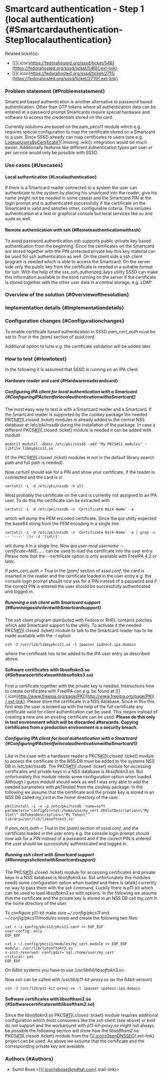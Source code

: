 Smartcard authentication - Step 1 (local authentication) {#Smartcardauthentication-Step1localauthentication}
========================================================

Related ticket(s):

-   [[​]{.icon}https://fedorahosted.org/sssd/ticket/546](https://fedorahosted.org/sssd/ticket/546){.ext-link}
-   [[​]{.icon}https://fedorahosted.org/sssd/ticket/2711](https://fedorahosted.org/sssd/ticket/2711){.ext-link}

### Problem statement {#Problemstatement}

Smartcard based authentication is another alternative to password based
authentication. Other than OTP tokens where all authentication data can
be entered at a password prompt Smartcards require special hardware and
software to access the credentials stored on the card.

Currently solutions are based on the pam\_pkcs11 module which e.g.
requires special configuration to map the certificate stored on a
Smartcard to a user. Since SSSD already can map certificates to users
(see e.g.
[LookupUsersByCertificate?](https://docs.pagure.org/sssd-test2/LookupUsersByCertificate.html){.missing
.wiki}) integration would be much easier. Additionally features like
different authentication types per user or per service would only be
possible with SSSD.

### Use cases {#Usecases}

#### Local authentication {#Localauthentication}

If there is a Smartcard reader connected to a system the user can
authenticate to the system by placing his smartcard into the reader,
give his name (might not be needed in some cases) and the Smartcard PIN
at the login prompt and is authenticated successfully if the certificate
on the Smartcard is valid and satisfies other, configurable criteria.
This includes authentication at a text or graphical console but local
services like *su* and *sudo* as well.

#### Remote authentication with ssh {#Remoteauthenticationwithssh}

To avoid password authentication ssh supports public-private key based
authentication from the beginning. Since the certificates on the
Smartcard are stored together with the PIN protected private key this
key material can be used for ssh authentication as well. On the client
side a ssh client program is needed which is able to access the
Smartcard. On the server side only the public key from the certificate
is needed in a suitable format for ssh. With the help of the
*sss\_ssh\_authorized\_keys* utility SSSD can make this information
available to the sshd running on the server if the certificate is stored
together with the other user data in a central storage, e.g. LDAP.

### Overview of the solution {#Overviewofthesolution}

### Implementation details {#Implementationdetails}

### Configuration changes {#Configurationchanges}

To enable certificate based authentication in SSSD *pam\_cert\_auth*
must be set to *True* in the *\[pam\]* section of *sssd.conf*.

Additional option to tune e.g. the certificate validation will be added
later.

### How to test {#Howtotest}

In the following it is assumed that SSSD is running on an IPA client.

#### Hardware reader and card {#Hardwarereaderandcard}

##### Configuring IPA client for local authentication with a Smartcard {#ConfiguringIPAclientforlocalauthenticationwithaSmartcard}

The most easy way to test is with a Smartcard reader and a Smartcard. If
the Smartcard reader is supported by the *coolkey* package the needed
PKCS[\#11](https://fedorahosted.org/sssd/ticket/11 "defect: Implement auto-reconnection of the PAM Responder to the Data Provider (closed: fixed)"){.closed
.ticket} modules is already added to the central NSS database at
/etc/pki/nssdb during the installation of the package. In case a
different
PKCS[\#11](https://fedorahosted.org/sssd/ticket/11 "defect: Implement auto-reconnection of the PAM Responder to the Data Provider (closed: fixed)"){.closed
.ticket} module is needed it can be added with modutil

``` {.wiki}
modutil modutil -dbdir /etc/pki/nssdb -add "My PKCS#11 modules" -libfile libmypkcs11.so
```

(if the
PKCS[\#11](https://fedorahosted.org/sssd/ticket/11 "defect: Implement auto-reconnection of the PAM Responder to the Data Provider (closed: fixed)"){.closed
.ticket} modules in not in the default library search path and full path
is needed).

Now *certutil* should ask for a PIN and show your certificate, if the
reader is connected and the card is in

``` {.wiki}
certutil -L -d /etc/pki/nssdb -h all
```

Most probably the certificate on the card is currently not assigned to
an IPA user. To do this the certificate can be extracted with

``` {.wiki}
certutil -L -d /etc/pki/nssdb -n 'Certificate Nick-Name' -a
```

which will dump the PEM encoded certificate. Since the *ipa* utility
expected the base64 string from the PEM encoding in a single line

``` {.wiki}
certutil -L -d /etc/pki/nssdb -n 'Certificate Nick-Name' -a | grep -v -- '----' |tr -d '[\n\r]'
```

will dump it in a single line. Now *ipa user-mod username
--certificate=MIIE......* can be used to load the certificate into the
user entry. Please note that the --certificate option is only available
with FreeIPA 4.2 or later.

If *pam\_cert\_auth = True* in the *\[pam\]* section of *sssd.conf*, the
card is inserted in the reader and the certificate loaded in the user
entry e.g. the console login prompt should now ask for a PIN instead of
a password and if the correct PIN is entered the user should be
successfully authenticated and logged in.

##### Runnning a ssh client with Smartcard support {#RunnningasshclientwithSmartcardsupport}

The *ssh* client program distributed with Fedora or RHEL contains
patches which add Smartcard support to the utility. To activate it the
needed
PKCS[\#11](https://fedorahosted.org/sssd/ticket/11 "defect: Implement auto-reconnection of the PAM Responder to the Data Provider (closed: fixed)"){.closed
.ticket} module to talk to the Smartcard reader has to be made available
with the *-I* option

``` {.wiki}
ssh -I /usr/lib/libmypkcs11.so -l ipauser ipahost.ipa.domain
```

where the certificate has to be added to the IPA user entry as described
above.

#### Software certificates with libsoftokn3.so {#Softwarecertificateswithlibsoftokn3.so}

First a certificate together with the private key is needed.
Instructions how to create certificates with FreeIPA can e.g. be found
at
[[​]{.icon}http://www.freeipa.org/page/PKI](http://www.freeipa.org/page/PKI){.ext-link}.
Please store the certificate in a NSS database. Since in this this first
step the user is looked up with the help of the full certificate any
certificate valid for client authentication can be used. This means
instead of creating a new one an existing certificate can be used.
**Please do this only in test environment which will be discarded
afterwards. Copying certificates from a production environment is a
security breach.**

##### Configuring IPA client for local authentication with a Smartcard {#ConfiguringIPAclientforlocalauthenticationwithaSmartcard1}

Like in the case with a hardware reader a
PKCS[\#11](https://fedorahosted.org/sssd/ticket/11 "defect: Implement auto-reconnection of the PAM Responder to the Data Provider (closed: fixed)"){.closed
.ticket} module to access the certificate in the NSS DB must be added to
the systems NSS DB in /etc/pki/nssdb. The
PKCS[\#11](https://fedorahosted.org/sssd/ticket/11 "defect: Implement auto-reconnection of the PAM Responder to the Data Provider (closed: fixed)"){.closed
.ticket} module for accessing certificates and private keys in a NSS
database is *libsoftokn3.so*. But unfortunately this module needs some
configuration option when loaded. Although I guess *modutil* should work
as well I was only able to add the needed parameters with *pk11install*
from the coolkey package. In the following we assume that the
certificate and the private key is stored in an NSS DB called *my\_cert*
in the home directory of the user.

``` {.wiki}
pk11install -i -v -p /etc/pki/nssdb 'name=soft parameters="configdir=sql:/home/use/my_cert dbSlotDescription=\"My Slot\" dbTokenDescription=\"My Token\"" library=/usr/lib/libsoftokn3.so'
```

If *pam\_cert\_auth = True* in the *\[pam\]* section of *sssd.conf*, and
the certificate loaded in the user entry e.g. the console login prompt
should now ask for a PIN instead of a password and if the correct PIN is
entered the user should be successfully authenticated and logged in.

##### Running ssh client with Smartcard support {#RunningsshclientwithSmartcardsupport}

The
PKCS[\#11](https://fedorahosted.org/sssd/ticket/11 "defect: Implement auto-reconnection of the PAM Responder to the Data Provider (closed: fixed)"){.closed
.ticket} module for accessing certificates and private keys in a NSS
database is *libsoftokn3.so*. But unfortunately this modules needs some
configuration option when loaded and there is (afaik) currently no way
to pass them with the *ssh* command. Luckily there is p11-kit which can
be used to load *libsoftokn3.so* with options. In the following we
assume that the certificate and the private key is stored in an NSS DB
call *my\_cert* in the home directory of the user.

To configure p11-kit make sure *\~/.config/pkcs11* and
*\~/.config/pkcs11/modules* exists and create the following two files:

``` {.wiki}
cat > ~/.config/pkcs11/pkcs11.conf << EOF_EOF
user-config: only
EOF_EOF
```

``` {.wiki}
cat > ~/.config/pkcs11/modules/my_cert.module << EOF_EOF
module: /usr/lib/libsoftokn3.so
x-init-reserved: configdir='sql:/home/user/my_cert'
critical: yes
EOF_EOF
```

On 64bit systems you have to use */usr/lib64/libsoftokn3.so*.

Now *ssh* can be called with */usr/lib/p11-kit-proxy.so* (or the 64bit
version)

``` {.wiki}
ssh -I /usr/lib/p11-kit-proxy.so -l ipauser ipahost.ipa.domain
```

#### Software certificates with libsofthsm2.so {#Softwarecertificateswithlibsofthsm2.so}

Since the *libsoftokn3.so*
PKCS[\#11](https://fedorahosted.org/sssd/ticket/11 "defect: Implement auto-reconnection of the PAM Responder to the Data Provider (closed: fixed)"){.closed
.ticket} module requires additional configuration which most consumers
like the *ssh* client (see above) or *kinit* do not support and the
workaround with *p11-kit-proxy.so* might not always be possible the
following section will show how the *libsofthsm2.so*
PKCS[\#11](https://fedorahosted.org/sssd/ticket/11 "defect: Implement auto-reconnection of the PAM Responder to the Data Provider (closed: fixed)"){.closed
.ticket} module from the
[[​]{.icon}OpenDNSSEC](http://www.opendnssec.org/){.ext-link} project
can be used. As above we assume that the certificate and the
corresponding private key are available.

### Authors {#Authors}

-   Sumit Bose
    &lt;[[​]{.icon}sbose@redhat.com](mailto:sbose@redhat.com){.mail-link}&gt;

